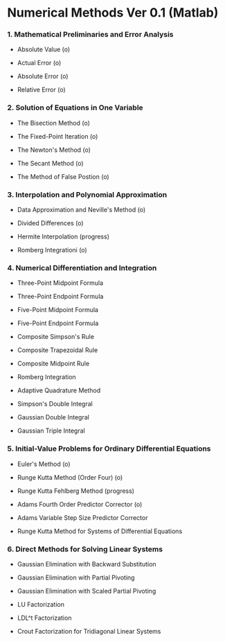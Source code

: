 # Numerical Methods Ver 0.1 (Matlab)

### 1. Mathematical Preliminaries and Error Analysis

- Absolute Value (o)

- Actual Error (o)

- Absolute Error (o)

- Relative Error (o)

### 2. Solution of Equations in One Variable

- The Bisection Method (o)

- The Fixed-Point Iteration (o)

- The Newton's Method (o)

- The Secant Method (o)

- The Method of False Postion (o)

### 3. Interpolation and Polynomial Approximation

- Data Approximation and Neville's Method (o)

- Divided Differences (o)

- Hermite Interpolation (progress)

- Romberg Integrationi (o)

### 4. Numerical Differentiation and Integration

- Three-Point Midpoint Formula

- Three-Point Endpoint Formula

- Five-Point Midpoint Formula

- Five-Point Endpoint Formula

- Composite Simpson's Rule

- Composite Trapezoidal Rule

- Composite Midpoint Rule

- Romberg Integration

- Adaptive Quadrature Method

- Simpson's Double Integral

- Gaussian Double Integral

- Gaussian Triple Integral

### 5. Initial-Value Problems for Ordinary Differential Equations

- Euler's Method (o)

- Runge Kutta Method (Order Four) (o)

- Runge Kutta Fehlberg Method (progress)

- Adams Fourth Order Predictor Corrector (o)

- Adams Variable Step Size Predictor Corrector

- Runge Kutta Method for Systems of Differential Equations


### 6. Direct Methods for Solving Linear Systems

- Gaussian Elimination with Backward Substitution

- Gaussian Elimination with Partial Pivoting

- Gaussian Elimination with Scaled Partial Pivoting

- LU Factorization

- LDL^t Factorization

- Crout Factorization for Tridiagonal Linear Systems